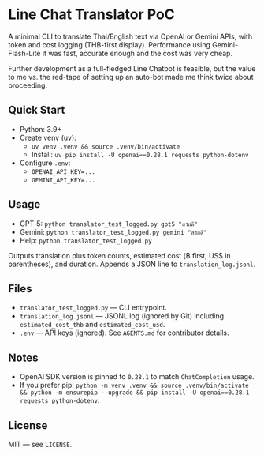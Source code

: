 # Line Chat Translator PoC

A minimal CLI to translate Thai/English text via OpenAI or Gemini APIs, with token and cost logging (THB-first display).  Performance using Gemini-Flash-Lite it was fast, accurate enough and the cost was very cheap.  

Further development as a full-fledged Line Chatbot is feasible, but the value to me vs. the red-tape of setting up an auto-bot made me think twice about proceeding. 

## Quick Start
- Python: 3.9+
- Create venv (uv):
  - `uv venv .venv && source .venv/bin/activate`
  - Install: `uv pip install -U openai==0.28.1 requests python-dotenv`
- Configure `.env`:
  - `OPENAI_API_KEY=...`
  - `GEMINI_API_KEY=...`

## Usage
- GPT‑5: `python translator_test_logged.py gpt5 "สวัสดี"`
- Gemini: `python translator_test_logged.py gemini "สวัสดี"`
- Help: `python translator_test_logged.py`

Outputs translation plus token counts, estimated cost (฿ first, US$ in parentheses), and duration. Appends a JSON line to `translation_log.jsonl`.

## Files
- `translator_test_logged.py` — CLI entrypoint.
- `translation_log.jsonl` — JSONL log (ignored by Git) including `estimated_cost_thb` and `estimated_cost_usd`.
- `.env` — API keys (ignored). See `AGENTS.md` for contributor details.

## Notes
- OpenAI SDK version is pinned to `0.28.1` to match `ChatCompletion` usage.
- If you prefer pip: `python -m venv .venv && source .venv/bin/activate && python -m ensurepip --upgrade && pip install -U openai==0.28.1 requests python-dotenv`.

## License
MIT — see `LICENSE`.
